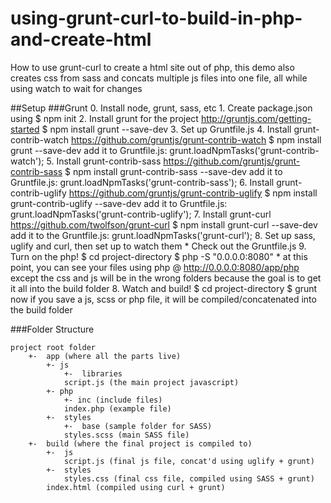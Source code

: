 using-grunt-curl-to-build-in-php-and-create-html
================================================

How to use grunt-curl to create a html site out of php, this demo also creates css from sass and concats multiple js files into one file, all while using watch to wait for changes

##Setup
###Grunt
	0. Install node, grunt, sass, etc
	1. Create package.json using 
		$ npm init
	2. Install grunt for the project
		http://gruntjs.com/getting-started
		$ npm install grunt --save-dev
	3. Set up Gruntfile.js
	4. Install grunt-contrib-watch
		https://github.com/gruntjs/grunt-contrib-watch
		$ npm install grunt --save-dev
		add it to Gruntfile.js: grunt.loadNpmTasks('grunt-contrib-watch');
	5. Install grunt-contrib-sass
		https://github.com/gruntjs/grunt-contrib-sass
		$ npm install grunt-contrib-sass --save-dev
		add it to Gruntfile.js: grunt.loadNpmTasks('grunt-contrib-sass');
	6. Install grunt-contrib-uglify
		https://github.com/gruntjs/grunt-contrib-uglify
		$ npm install grunt-contrib-uglify --save-dev
		add it to Gruntfile.js: grunt.loadNpmTasks('grunt-contrib-uglify');
	7. Install grunt-curl
		https://github.com/twolfson/grunt-curl
		$ npm install grunt-curl --save-dev
		add it to the Gruntfile.js: grunt.loadNpmTasks('grunt-curl');
	8. Set up sass, uglify and curl, then set up to watch them
		* Check out the Gruntfile.js
	9. Turn on the php!
		$ cd project-directory
		$ php -S "0.0.0.0:8080"
		* at this point, you can see your files using php @ http://0.0.0.0:8080/app/php except the css and js will be in the wrong folders because the goal is to get it all into the build folder
	8. Watch and build!
		$ cd project-directory
		$ grunt
		now if you save a js, scss or php file, it will be compiled/concatenated into the build folder
		
###Folder Structure

	project root folder
		+- 	app (where all the parts live)
			+- js 
				+-	libraries
				script.js (the main project javascript)
			+- php
				+- inc (include files)
				index.php (example file)
			+-	styles
				+-	base (sample folder for SASS)
				styles.scss (main SASS file)
		+-	build (where the final project is compiled to)
			+-	js
				script.js (final js file, concat'd using uglify + grunt)
			+-	styles
				styles.css (final css file, compiled using SASS + grunt)
			index.html (compiled using curl + grunt)